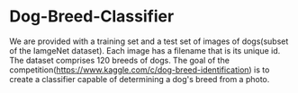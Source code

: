# Dog-Breed-Classifier

We are provided with a training set and a test set of images of dogs(subset of the IamgeNet dataset). Each image has a filename that is its unique id. The dataset comprises 120 breeds of dogs. The goal of the competition(https://www.kaggle.com/c/dog-breed-identification) is to create a classifier capable of determining a dog's breed from a photo.
